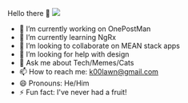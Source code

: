 Hello there 👋
                                                    ![](https://tenor.com/view/grevious-general-kenobi-star-wars-gif-11406339.gif)


- 🔭 I’m currently working on OnePostMan
- 🌱 I’m currently learning NgRx
- 👯 I’m looking to collaborate on MEAN stack apps
- 🤔 I’m looking for help with design
- 💬 Ask me about Tech/Memes/Cats
- 📫 How to reach me: k00lawn@gmail.com
- 😄 Pronouns: He/Him
- ⚡ Fun fact: I've never had a fruit!
